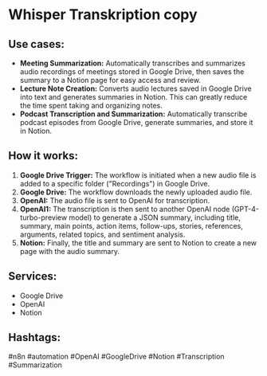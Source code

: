 # Whisper Transkription copy

## Use cases:

- **Meeting Summarization:** Automatically transcribes and summarizes audio recordings of meetings stored in Google Drive, then saves the summary to a Notion page for easy access and review.
- **Lecture Note Creation:** Converts audio lectures saved in Google Drive into text and generates summaries in Notion. This can greatly reduce the time spent taking and organizing notes.
- **Podcast Transcription and Summarization:** Automatically transcribe podcast episodes from Google Drive, generate summaries, and store it in Notion.

## How it works:

1.  **Google Drive Trigger:** The workflow is initiated when a new audio file is added to a specific folder ("Recordings") in Google Drive.
2.  **Google Drive:** The workflow downloads the newly uploaded audio file.
3.  **OpenAI:** The audio file is sent to OpenAI for transcription.
4.  **OpenAI1:** The transcription is then sent to another OpenAI node (GPT-4-turbo-preview model) to generate a JSON summary, including title, summary, main points, action items, follow-ups, stories, references, arguments, related topics, and sentiment analysis.
5.  **Notion:** Finally, the title and summary are sent to Notion to create a new page with the audio summary.

## Services:

-   Google Drive
-   OpenAI
-   Notion

## Hashtags:

#n8n #automation #OpenAI #GoogleDrive #Notion #Transcription #Summarization
